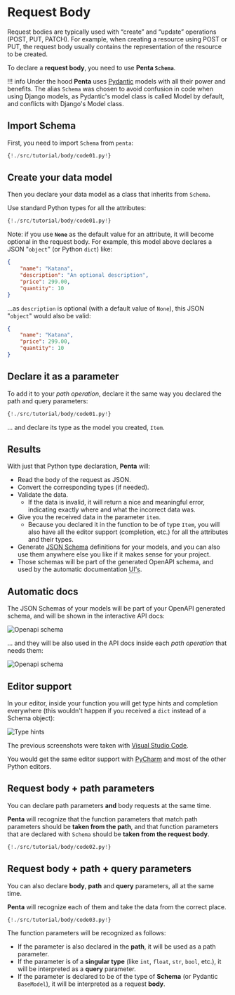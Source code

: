 # Request Body

Request bodies are typically used with “create” and “update” operations (POST, PUT, PATCH).
For example, when creating a resource using POST or PUT, the request body usually contains the representation of the resource to be created.

To declare a **request body**, you need to use **Penta `Schema`**.

!!! info
Under the hood **Penta** uses <a href="https://pydantic-docs.helpmanual.io/" class="external-link" target="_blank">Pydantic</a> models with all their power and benefits.
The alias `Schema` was chosen to avoid confusion in code when using Django models, as Pydantic's model class is called Model by default, and conflicts with Django's Model class.

## Import Schema

First, you need to import `Schema` from `penta`:

```python hl_lines="2"
{!./src/tutorial/body/code01.py!}
```

## Create your data model

Then you declare your data model as a class that inherits from `Schema`.

Use standard Python types for all the attributes:

```python hl_lines="5 6 7 8 9"
{!./src/tutorial/body/code01.py!}
```

Note: if you use **`None`** as the default value for an attribute, it will become optional in the request body.
For example, this model above declares a JSON "`object`" (or Python `dict`) like:

```JSON
{
    "name": "Katana",
    "description": "An optional description",
    "price": 299.00,
    "quantity": 10
}
```

...as `description` is optional (with a default value of `None`), this JSON "`object`" would also be valid:

```JSON
{
    "name": "Katana",
    "price": 299.00,
    "quantity": 10
}
```

## Declare it as a parameter

To add it to your _path operation_, declare it the same way you declared the path and query parameters:

```python hl_lines="13"
{!./src/tutorial/body/code01.py!}
```

... and declare its type as the model you created, `Item`.

## Results

With just that Python type declaration, **Penta** will:

- Read the body of the request as JSON.
- Convert the corresponding types (if needed).
- Validate the data.
  - If the data is invalid, it will return a nice and meaningful error, indicating exactly where and what the incorrect data was.
- Give you the received data in the parameter `item`.
  - Because you declared it in the function to be of type `Item`, you will also have all the editor support
    (completion, etc.) for all the attributes and their types.
- Generate <a href="https://json-schema.org" class="external-link" target="_blank">JSON Schema</a> definitions for
  your models, and you can also use them anywhere else you like if it makes sense for your project.
- Those schemas will be part of the generated OpenAPI schema, and used by the automatic documentation <abbr title="User Interfaces">UI's</abbr>.

## Automatic docs

The JSON Schemas of your models will be part of your OpenAPI generated schema, and will be shown in the interactive API docs:

![Openapi schema](../../img/body-schema-doc.png)

... and they will be also used in the API docs inside each _path operation_ that needs them:

![Openapi schema](../../img/body-schema-doc2.png)

## Editor support

In your editor, inside your function you will get type hints and completion everywhere (this wouldn't happen if you received a `dict` instead of a Schema object):

![Type hints](../../img/body-editor.gif)

The previous screenshots were taken with <a href="https://code.visualstudio.com" class="external-link" target="_blank">Visual Studio Code</a>.

You would get the same editor support with <a href="https://www.jetbrains.com/pycharm/" class="external-link" target="_blank">PyCharm</a> and most of the other Python editors.

## Request body + path parameters

You can declare path parameters **and** body requests at the same time.

**Penta** will recognize that the function parameters that match path parameters should be **taken from the path**, and that function parameters that are declared with `Schema` should be **taken from the request body**.

```python hl_lines="11 12"
{!./src/tutorial/body/code02.py!}
```

## Request body + path + query parameters

You can also declare **body**, **path** and **query** parameters, all at the same time.

**Penta** will recognize each of them and take the data from the correct place.

```python hl_lines="11 12"
{!./src/tutorial/body/code03.py!}
```

The function parameters will be recognized as follows:

- If the parameter is also declared in the **path**, it will be used as a path parameter.
- If the parameter is of a **singular type** (like `int`, `float`, `str`, `bool`, etc.), it will be interpreted as a **query** parameter.
- If the parameter is declared to be of the type of **Schema** (or Pydantic `BaseModel`), it will be interpreted as a request **body**.
